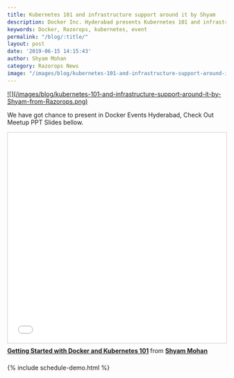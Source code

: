 ```yaml
---
title: Kubernetes 101 and infrastructure support around it by Shyam
description: Docker Inc. Hyderabad presents Kubernetes 101 and infrastructure support around it by Shyam from Razorops | June 15, 2019.
keywords: Docker, Razorops, kubernetes, event
permalink: "/blog/:title/"
layout: post
date: '2019-06-15 14:15:43'
author: Shyam Mohan
category: Razorops News
image: "/images/blog/kubernetes-101-and-infrastructure-support-around-it-by-Shyam-from-Razorops.png"
---
```


<a href="https://events.docker.com/events/details/docker-hyderabad-presents-kubernetes-101-and-infrastructure-support-around-it-by-shyam-from-razorops/" target="_blank">
![](/images/blog/kubernetes-101-and-infrastructure-support-around-it-by-Shyam-from-Razorops.png)
</a>

<br>

We have got chance to present in Docker Events Hyderabad, Check Out Meetup PPT Slides bellow.
<br>

<div class="video-container">
    <iframe src="//www.slideshare.net/slideshow/embed_code/key/cZqMSlfW5gh6LG" width="595" height="485" frameborder="0" marginwidth="0" marginheight="0" scrolling="no" style="border:1px solid #CCC; border-width:1px; margin-bottom:5px; max-width: 100%;" allowfullscreen> </iframe> <div style="margin-bottom:5px"> <strong> <a href="//www.slideshare.net/shyammohankanojia/getting-started-with-docker-and-kubernetes-101" title="Getting Started with Docker and Kubernetes 101" target="_blank">Getting Started with Docker and Kubernetes 101</a> </strong> from <strong><a href="//www.slideshare.net/shyammohankanojia" target="_blank">Shyam Mohan</a></strong> </div>
</div>


<br>
{% include schedule-demo.html %}